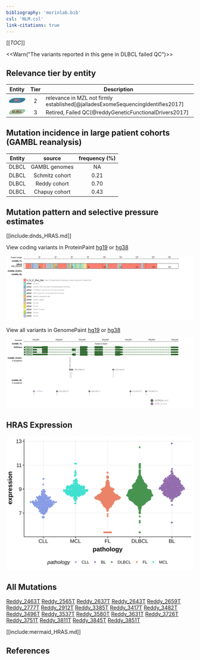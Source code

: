 ```yaml
---
bibliography: 'morinlab.bib'
csl: 'NLM.csl'
link-citations: true
---
```

[[_TOC_]]

<<Warn("The variants reported in this gene in DLBCL failed QC")>>


## Relevance tier by entity

|Entity|Tier|Description                              |
|:------:|:----:|-----------------------------------------|
|![MZL](images/icons/MZL_tier2.png)|2|relevance in MZL not firmly established[@jalladesExomeSequencingIdentifies2017]|
|![DLBCL](images/icons/DLBCL_tier2.png) |3   |Retired, Failed QC[@reddyGeneticFunctionalDrivers2017]|

## Mutation incidence in large patient cohorts (GAMBL reanalysis)

|Entity|source        |frequency (%)|
|:------:|:--------------:|:-------------:|
|DLBCL |GAMBL genomes |  NA         |
|DLBCL |Schmitz cohort|0.21         |
|DLBCL |Reddy cohort  |0.70         |
|DLBCL |Chapuy cohort |0.43         |

## Mutation pattern and selective pressure estimates

[[include:dnds_HRAS.md]]




View coding variants in ProteinPaint [hg19](https://morinlab.github.io/LLMPP/GAMBL/HRAS_protein.html)  or [hg38](https://morinlab.github.io/LLMPP/GAMBL/HRAS_protein_hg38.html)

![](images/proteinpaint/HRAS_NM_005343.svg)

View all variants in GenomePaint [hg19](https://morinlab.github.io/LLMPP/GAMBL/HRAS.html)  or [hg38](https://morinlab.github.io/LLMPP/GAMBL/HRAS_hg38.html)

![](images/proteinpaint/HRAS.svg)

## HRAS Expression
![](images/gene_expression/HRAS_by_pathology.svg)
<!-- ORIGIN: reddyGeneticFunctionalDrivers2017 -->
<!-- MZL: jalladesExomeSequencingIdentifies2017 -->
<!-- DLBCL: reddyGeneticFunctionalDrivers2017 -->

## All Mutations

[Reddy_2463T](https://www.bcgsc.ca/downloads/morinlab/GAMBL/Reddy/igv_reports/Reddy_2463T.html)
[Reddy_2565T](https://www.bcgsc.ca/downloads/morinlab/GAMBL/Reddy/igv_reports/Reddy_2565T.html)
[Reddy_2637T](https://www.bcgsc.ca/downloads/morinlab/GAMBL/Reddy/igv_reports/Reddy_2637T.html)
[Reddy_2643T](https://www.bcgsc.ca/downloads/morinlab/GAMBL/Reddy/igv_reports/Reddy_2643T.html)
[Reddy_2659T](https://www.bcgsc.ca/downloads/morinlab/GAMBL/Reddy/igv_reports/Reddy_2659T.html)
[Reddy_2777T](https://www.bcgsc.ca/downloads/morinlab/GAMBL/Reddy/igv_reports/Reddy_2777T.html)
[Reddy_2912T](https://www.bcgsc.ca/downloads/morinlab/GAMBL/Reddy/igv_reports/Reddy_2912T.html)
[Reddy_3385T](https://www.bcgsc.ca/downloads/morinlab/GAMBL/Reddy/igv_reports/Reddy_3385T.html)
[Reddy_3417T](https://www.bcgsc.ca/downloads/morinlab/GAMBL/Reddy/igv_reports/Reddy_3417T.html)
[Reddy_3482T](https://www.bcgsc.ca/downloads/morinlab/GAMBL/Reddy/igv_reports/Reddy_3482T.html)
[Reddy_3496T](https://www.bcgsc.ca/downloads/morinlab/GAMBL/Reddy/igv_reports/Reddy_3496T.html)
[Reddy_3537T](https://www.bcgsc.ca/downloads/morinlab/GAMBL/Reddy/igv_reports/Reddy_3537T.html)
[Reddy_3580T](https://www.bcgsc.ca/downloads/morinlab/GAMBL/Reddy/igv_reports/Reddy_3580T.html)
[Reddy_3631T](https://www.bcgsc.ca/downloads/morinlab/GAMBL/Reddy/igv_reports/Reddy_3631T.html)
[Reddy_3726T](https://www.bcgsc.ca/downloads/morinlab/GAMBL/Reddy/igv_reports/Reddy_3726T.html)
[Reddy_3751T](https://www.bcgsc.ca/downloads/morinlab/GAMBL/Reddy/igv_reports/Reddy_3751T.html)
[Reddy_3811T](https://www.bcgsc.ca/downloads/morinlab/GAMBL/Reddy/igv_reports/Reddy_3811T.html)
[Reddy_3845T](https://www.bcgsc.ca/downloads/morinlab/GAMBL/Reddy/igv_reports/Reddy_3845T.html)
[Reddy_3851T](https://www.bcgsc.ca/downloads/morinlab/GAMBL/Reddy/igv_reports/Reddy_3851T.html)

[[include:mermaid_HRAS.md]]

## References

